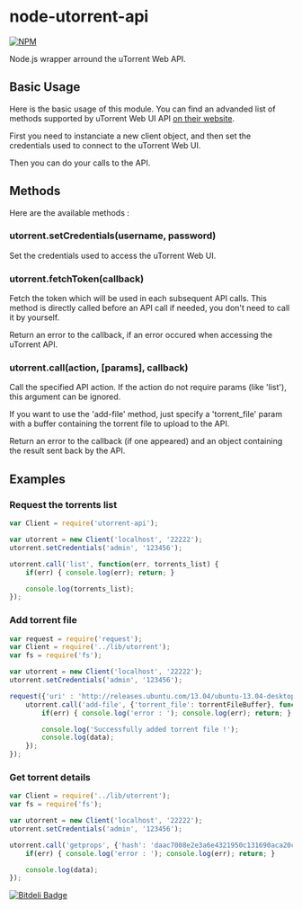 # node-utorrent-api

[![NPM](https://nodei.co/npm/utorrent-api.png)](https://nodei.co/npm/utorrent-api/)

Node.js wrapper arround the uTorrent Web API.

## Basic Usage

Here is the basic usage of this module.
You can find an advanded list of methods supported by uTorrent Web UI API [on their website](http://www.utorrent.com/intl/en/community/developers/webapi#devs2).

First you need to instanciate a new client object, and then set the credentials used to connect to the uTorrent Web UI.

Then you can do your calls to the API.

## Methods

Here are the available methods :

### utorrent.setCredentials(username, password)

Set the credentials used to access the uTorrent Web UI.

### utorrent.fetchToken(callback)

Fetch the token which will be used in each subsequent API calls. This method is directly called before an API call if needed, you don't need to call it by yourself.

Return an error to the callback, if an error occured when accessing the uTorrent API.

### utorrent.call(action, [params], callback)

Call the specified API action. If the action do not require params (like 'list'), this argument can be ignored.

If you want to use the 'add-file' method, just specify a 'torrent_file' param with a buffer containing the torrent file to upload to the API.

Return an error to the callback (if one appeared) and an object containing the result sent back by the API.

## Examples

### Request the torrents list

```javascript
var Client = require('utorrent-api');

var utorrent = new Client('localhost', '22222');
utorrent.setCredentials('admin', '123456');

utorrent.call('list', function(err, torrents_list) {
	if(err) { console.log(err); return; }

	console.log(torrents_list);
});
```

### Add torrent file

```javascript
var request = require('request');
var Client = require('../lib/utorrent');
var fs = require('fs');

var utorrent = new Client('localhost', '22222');
utorrent.setCredentials('admin', '123456');

request({'uri' : 'http://releases.ubuntu.com/13.04/ubuntu-13.04-desktop-i386.iso.torrent', 'encoding': null}, function (error, response, torrentFileBuffer) {
	utorrent.call('add-file', {'torrent_file': torrentFileBuffer}, function(err, data) {
		if(err) { console.log('error : '); console.log(err); return; }

		console.log('Successfully added torrent file !');
		console.log(data);
	});
});
```

### Get torrent details

```javascript
var Client = require('../lib/utorrent');
var fs = require('fs');

var utorrent = new Client('localhost', '22222');
utorrent.setCredentials('admin', '123456');

utorrent.call('getprops', {'hash': 'daac7008e2e3a6e4321950c131690aca20c5a08a'}, function(err, data) {
	if(err) { console.log('error : '); console.log(err); return; }

	console.log(data);
});
```

[![Bitdeli Badge](https://d2weczhvl823v0.cloudfront.net/leeroybrun/node-utorrent-api/trend.png)](https://bitdeli.com/free "Bitdeli Badge")
